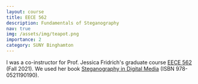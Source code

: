 ```yaml
---
layout: course
title: EECE 562
description: Fundamentals of Steganography
nav: true
img: /assets/img/teapot.png
importance: 2
category: SUNY Binghamton
---
```


I was a co-instructor for Prof. Jessica Fridrich's graduate course [EECE 562](http://ws2.binghamton.edu/fridrich/Courses/syllabus_EECE562.pdf) (Fall 2021). We used her book [Steganography in Digital Media](https://www.amazon.com/Steganography-Digital-Media-Principles-Applications/dp/0521190193) (ISBN 978-0521190190).